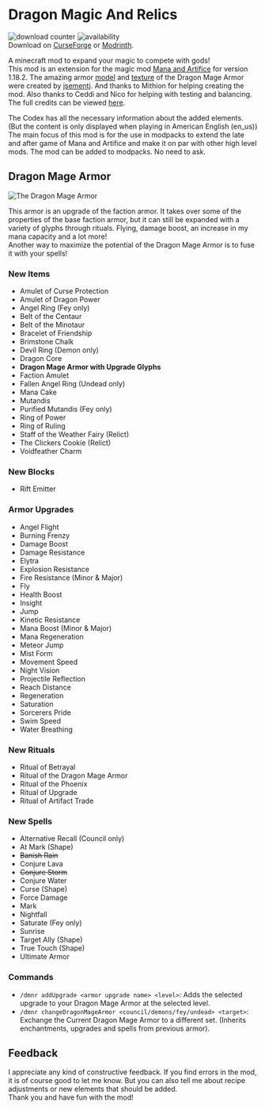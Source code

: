 # Dragon Magic And Relics
![download counter](https://cf.way2muchnoise.eu/full_785039_downloads.svg)
![availability](https://cf.way2muchnoise.eu/versions/785039.svg)
<br>Download on [CurseForge](https://www.curseforge.com/minecraft/mc-mods/dragon-magic-and-relics) or [Modrinth](https://modrinth.com/mod/dragon-magic-and-relics).

A minecraft mod to expand your magic to compete with gods!
<br>This mod is an extension for the magic mod [Mana and Artifice](https://www.curseforge.com/minecraft/mc-mods/mana-and-artifice) for version 1.18.2.
The amazing armor [model](/src/main/resources/assets/dmnr/geo/dragon_mage_armor.geo.json)
and [texture](/src/main/resources/assets/dmnr/textures/models/armor/infernal_dragon_mage_armor_texture.png)
of the Dragon Mage Armor were created by [jsementj](https://www.reddit.com/user/jsementj/). And thanks to Mithion for helping creating the mod. Also thanks to Ceddi and Nico for helping with testing and balancing.
<br>The full credits can be viewed [here](/CREDITS.md). 

The Codex has all the necessary information about the added elements. (But the content is only displayed when playing in American English (en_us))
<br>The main focus of this mod is for the use in modpacks to extend the late and after game of Mana and Artifice and make it on par with other high level mods. The mod can be added to modpacks. No need to ask.

## Dragon Mage Armor
![The Dragon Mage Armor](/src/main/resources/the_dragon_mage_armor.png)

This armor is an upgrade of the faction armor. It takes over some of the properties of the base faction armor, but it can still be expanded with a variety of glyphs through rituals. Flying, damage boost, an increase in my mana capacity and a lot more!
<br>Another way to maximize the potential of the Dragon Mage Armor is to fuse it with your spells!

### New Items
- Amulet of Curse Protection
- Amulet of Dragon Power
- Angel Ring (Fey only)
- Belt of the Centaur
- Belt of the Minotaur
- Bracelet of Friendship
- Brimstone Chalk
- Devil Ring (Demon only)
- Dragon Core
- **Dragon Mage Armor with Upgrade Glyphs**
- Faction Amulet
- Fallen Angel Ring (Undead only)
- Mana Cake
- Mutandis
- Purified Mutandis (Fey only)
- Ring of Power
- Ring of Ruling
- Staff of the Weather Fairy (Relict)
- The Clickers Cookie (Relict)
- Voidfeather Charm

### New Blocks
- Rift Emitter 

### Armor Upgrades
- Angel Flight
- Burning Frenzy
- Damage Boost
- Damage Resistance
- Elytra
- Explosion Resistance
- Fire Resistance (Minor & Major)
- Fly
- Health Boost
- Insight
- Jump
- Kinetic Resistance
- Mana Boost (Minor & Major)
- Mana Regeneration
- Meteor Jump
- Mist Form
- Movement Speed
- Night Vision
- Projectile Reflection
- Reach Distance
- Regeneration
- Saturation
- Sorcerers Pride
- Swim Speed
- Water Breathing

### New Rituals
- Ritual of Betrayal
- Ritual of the Dragon Mage Armor
- Ritual of the Phoenix
- Ritual of Upgrade
- Ritual of Artifact Trade

### New Spells
- Alternative Recall (Council only)
- At Mark (Shape)
- ~~Banish Rain~~
- Conjure Lava
- ~~Conjure Storm~~
- Conjure Water
- Curse (Shape)
- Force Damage
- Mark
- Nightfall
- Saturate (Fey only)
- Sunrise
- Target Ally (Shape)
- True Touch (Shape)
- Ultimate Armor

### Commands
- ```/dmnr addUpgrade <armor upgrade name> <level>```: Adds the selected upgrade to your Dragon Mage Armor at the selected level.
- ```/dmnr changeDragonMageArmor <council/demons/fey/undead> <target>```: Exchange the Current Dragon Mage Armor to a different set. (Inherits enchantments, upgrades and spells from previous armor).

## Feedback
I appreciate any kind of constructive feedback. If you find errors in the mod, it is of course good to let me know. But you can also tell me about recipe adjustments or new elements that should be added. 
<br>Thank you and have fun with the mod!